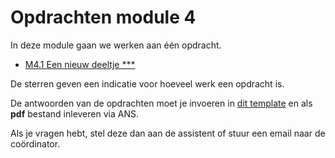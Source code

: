 # Opdrachten module 4
<!--REF\label{/opdrachten-module-4/opdrachten}-->

In deze module gaan we werken aan één opdracht. 

* [M4.1 Een nieuw deeltje \*\*\*](/opdrachten-module-4/eennieuwdeeltje)

De sterren geven een indicatie voor hoeveel werk een opdracht is. 

De antwoorden van de opdrachten moet je invoeren in [dit template](https://das.proglab.nl/course/42%20Opdrachten%20Module%204/00%20Opdrachten/InlevertemplateModule4.docx) en als **pdf** bestand inleveren via ANS. 

Als je vragen hebt, stel deze dan aan de assistent of stuur een email naar de coördinator.








